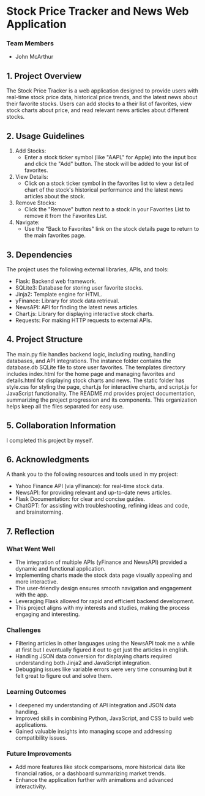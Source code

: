 # Stock Price Tracker and News Web Application

### Team Members

- John McArthur

## 1. Project Overview

The Stock Price Tracker is a web application designed to provide users with real-time stock price data, historical price trends, and the latest news about their favorite stocks. Users can add stocks to a their list of favorites, view stock charts about price, and read relevant news articles about different stocks.

## 2. Usage Guidelines

1. Add Stocks:
   - Enter a stock ticker symbol (like "AAPL" for Apple) into the input box and click the "Add" button. The stock will be added to your list of favorites.
2. View Details:
   - Click on a stock ticker symbol in the favorites list to view a detailed chart of the stock's historical performance and the latest news articles about the stock.
3. Remove Stocks:
   - Click the "Remove" button next to a stock in your Favorites List to remove it from the Favorites List.
4. Navigate:
   - Use the "Back to Favorites" link on the stock details page to return to the main favorites page.

## 3. Dependencies

The project uses the following external libraries, APIs, and tools:

- Flask: Backend web framework.
- SQLite3: Database for storing user favorite stocks.
- Jinja2: Template engine for HTML.
- yFinance: Library for stock data retrieval.
- NewsAPI: API for finding the latest news articles.
- Chart.js: Library for displaying interactive stock charts.
- Requests: For making HTTP requests to external APIs.

## 4. Project Structure

The main.py file handles backend logic, including routing, handling databases, and API integrations. The instance folder contains the database.db SQLite file to store user favorites. The templates directory includes index.html for the home page and managing favorites and details.html for displaying stock charts and news. The static folder has style.css for styling the page, chart.js for interactive charts, and script.js for JavaScript functionality. The README.md provides project documentation, summarizing the project progression and its components. This organization helps keep all the files separated for easy use.

## 5. Collaboration Information

I completed this project by myself.

## 6. Acknowledgments

A thank you to the following resources and tools used in my project:

- Yahoo Finance API (via yFinance): for real-time stock data.
- NewsAPI: for providing relevant and up-to-date news articles.
- Flask Documentation: for clear and concise guides.
- ChatGPT: for assisting with troubleshooting, refining ideas and code, and brainstorming.

## 7. Reflection

### What Went Well

- The integration of multiple APIs (yFinance and NewsAPI) provided a dynamic and functional application.
- Implementing charts made the stock data page visually appealing and more interactive.
- The user-friendly design ensures smooth navigation and engagement with the app.
- Leveraging Flask allowed for rapid and efficient backend development.
- This project aligns with my interests and studies, making the process engaging and interesting.

### Challenges

- Filtering articles in other languages using the NewsAPI took me a while at first but I eventually figured it out to get just the articles in english.
- Handling JSON data conversion for displaying charts required understanding both Jinja2 and JavaScript integration.
- Debugging issues like variable errors were very time consuming but it felt great to figure out and solve them.

### Learning Outcomes

- I deepened my understanding of API integration and JSON data handling.
- Improved skills in combining Python, JavaScript, and CSS to build web applications.
- Gained valuable insights into managing scope and addressing compatibility issues.

### Future Improvements

- Add more features like stock comparisons, more historical data like financial ratios, or a dashboard summarizing market trends.
- Enhance the application further with animations and advanced interactivity.
